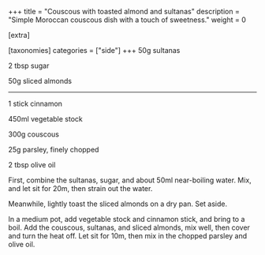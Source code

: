 +++
title = "Couscous with toasted almond and sultanas"
description = "Simple Moroccan couscous dish with a touch of sweetness."
weight = 0

[extra]

[taxonomies]
categories = ["side"]
+++
50g sultanas

2 tbsp sugar

50g sliced almonds

<hr>

1 stick cinnamon

450ml vegetable stock

300g couscous

25g parsley, finely chopped

2 tbsp olive oil

<!-- sep -->
First, combine the sultanas, sugar, and about 50ml near-boiling water.
Mix, and let sit for 20m, then strain out the water.

Meanwhile, lightly toast the sliced almonds on a dry pan.
Set aside.

In a medium pot, add vegetable stock and cinnamon stick, and bring to a boil.
Add the couscous, sultanas, and sliced almonds, mix well, then cover and turn the heat off.
Let sit for 10m, then mix in the chopped parsley and olive oil.
